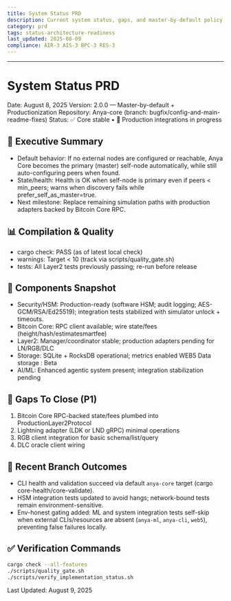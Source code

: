```yaml
---
title: System Status PRD
description: Current system status, gaps, and master-by-default policy
category: prd
tags: status-architecture-readiness
last_updated: 2025-08-09
compliance: AIR-3 AIS-3 BPC-3 RES-3
---
```

---

# System Status PRD

Date: August 8, 2025
Version: 2.0.0 — Master-by-default + Productionization
Repository: Anya-core (branch: bugfix/config-and-main-readme-fixes)
Status: ✅ Core stable • 🔄 Production integrations in progress

## 🎯 Executive Summary

- Default behavior: If no external nodes are configured or reachable, Anya Core becomes the primary (master) self-node automatically, while still auto-configuring peers when found.
- State/health: Health is OK when self-node is primary even if peers < min_peers; warns when discovery fails while prefer_self_as_master=true.
- Next milestone: Replace remaining simulation paths with production adapters backed by Bitcoin Core RPC.

## 📊 Compilation & Quality

- cargo check: PASS (as of latest local check)
- warnings: Target < 10 (track via scripts/quality_gate.sh)
- tests: All Layer2 tests previously passing; re-run before release

## 🧩 Components Snapshot

- Security/HSM: Production-ready (software HSM; audit logging; AES-GCM/RSA/Ed25519); integration tests stabilized with simulator unlock + timeouts.
- Bitcoin Core: RPC client available; wire state/fees (height/hash/estimatesmartfee)
- Layer2: Manager/coordinator stable; production adapters pending for LN/RGB/DLC
- Storage: SQLite + RocksDB operational; metrics enabled
           WEB5 Data storage : Beta
- AI/ML: Enhanced agentic system present; integration stabilization pending

## 🚧 Gaps To Close (P1)

1) Bitcoin Core RPC-backed state/fees plumbed into ProductionLayer2Protocol
2) Lightning adapter (LDK or LND gRPC) minimal operations
3) RGB client integration for basic schema/list/query
4) DLC oracle client wiring

## 🧪 Recent Branch Outcomes

- CLI health and validation succeed via default `anya-core` target (cargo core-health/core-validate).
- HSM integration tests updated to avoid hangs; network-bound tests remain environment-sensitive.
- Env-honest gating added: ML and system integration tests self-skip when external CLIs/resources are absent (`anya-ml`, `anya-cli`, `web5`), preventing false failures locally.

## ✅ Verification Commands

```bash
cargo check --all-features
./scripts/quality_gate.sh
./scripts/verify_implementation_status.sh
```

Last Updated: August 9, 2025
